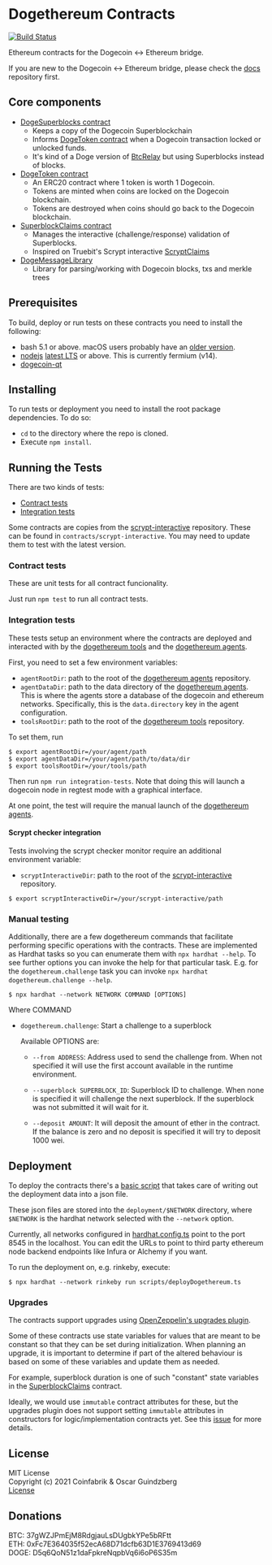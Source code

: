 # Dogethereum Contracts

[![Build Status](https://travis-ci.org/dogethereum/dogethereum-contracts.svg?branch=master)](https://travis-ci.org/dogethereum/dogethereum-contracts)

Ethereum contracts for the Dogecoin <-> Ethereum bridge.

If you are new to the Dogecoin <-> Ethereum bridge, please check the [docs](https://github.com/dogethereum/docs) repository first.

## Core components
- [DogeSuperblocks contract](contracts/DogeSuperblocks.sol)
  - Keeps a copy of the Dogecoin Superblockchain
  - Informs [DogeToken contract](contracts/token/DogeToken.sol) when a Dogecoin transaction locked or unlocked funds.
  - It's kind of a Doge version of [BtcRelay](https://github.com/ethereum/btcrelay) but using Superblocks instead of blocks.
- [DogeToken contract](contracts/token/DogeToken.sol)
  - An ERC20 contract where 1 token is worth 1 Dogecoin.
  - Tokens are minted when coins are locked on the Dogecoin blockchain.
  - Tokens are destroyed when coins should go back to the Dogecoin blockchain.
- [SuperblockClaims contract](contracts/SuperblockClaims.sol)
  - Manages the interactive (challenge/response) validation of Superblocks.
  - Inspired on Truebit's Scrypt interactive [ScryptClaims](https://github.com/TrueBitFoundation/scrypt-interactive/blob/master/contracts/ScryptClaims.sol)
- [DogeMessageLibrary](contracts/DogeParser/DogeMessageLibrary.sol)
  - Library for parsing/working with Dogecoin blocks, txs and merkle trees

## Prerequisites

To build, deploy or run tests on these contracts you need to install the following:
- bash 5.1 or above. macOS users probably have an [older version](https://www.shell-tips.com/mac/upgrade-bash/).
- [nodejs](https://nodejs.org) [latest LTS](https://nodejs.org/en/about/releases/) or above. This is currently fermium (v14).
- [dogecoin-qt](https://github.com/dogecoin/dogecoin)

## Installing

To run tests or deployment you need to install the root package dependencies. To do so:

- `cd` to the directory where the repo is cloned.
- Execute `npm install`.

## Running the Tests

There are two kinds of tests:

- [Contract tests](#contract-tests)
- [Integration tests](#integration-tests)

Some contracts are copies from the [scrypt-interactive] repository. These can be found in `contracts/scrypt-interactive`. You may need to update them to test with the latest version.

### Contract tests

These are unit tests for all contract funcionality.

Just run `npm test` to run all contract tests.

### Integration tests

These tests setup an environment where the contracts are deployed and interacted with by the [dogethereum tools] and the [dogethereum agents].

First, you need to set a few environment variables:
- `agentRootDir`: path to the root of the [dogethereum agents] repository.
- `agentDataDir`: path to the data directory of the [dogethereum agents]. This is where the agents store a database of the dogecoin and ethereum networks. Specifically, this is the `data.directory` key in the agent configuration.
- `toolsRootDir`: path to the root of the [dogethereum tools] repository.

To set them, run
```shell
$ export agentRootDir=/your/agent/path
$ export agentDataDir=/your/agent/path/to/data/dir
$ export toolsRootDir=/your/tools/path
```

Then run `npm run integration-tests`. Note that doing this will launch a dogecoin node in regtest mode with a graphical interface.

At one point, the test will require the manual launch of the [dogethereum agents].

#### Scrypt checker integration

Tests involving the scrypt checker monitor require an additional environment variable:

- `scryptInteractiveDir`: path to the root of the [scrypt-interactive] repository.

```shell
$ export scryptInteractiveDir=/your/scrypt-interactive/path
```

### Manual testing

Additionally, there are a few dogethereum commands that facilitate performing specific operations with the contracts.
These are implemented as Hardhat tasks so you can enumerate them with `npx hardhat --help`.
To see further options you can invoke the help for that particular task. E.g. for the `dogethereum.challenge` task you can invoke `npx hardhat dogethereum.challenge --help`.

```shell
$ npx hardhat --network NETWORK COMMAND [OPTIONS]
```
Where COMMAND

- `dogethereum.challenge`: Start a challenge to a superblock

  Available OPTIONS are:

  - `--from ADDRESS`: Address used to send the challenge from.
    When not specified it will use the first account available in the runtime environment.

  - `--superblock SUPERBLOCK_ID`: Superblock ID to challenge.
    When none is specified it will challenge the next superblock.
    If the superblock was not submitted it will wait for it.

  - `--deposit AMOUNT`: It will deposit the amount of ether in the contract.
    If the balance is zero and no deposit is specified it
    will try to deposit 1000 wei.

## Deployment

To deploy the contracts there's a [basic script](scripts/deployDogethereum.ts) that takes care of writing out the deployment data into a json file.

These json files are stored into the `deployment/$NETWORK` directory, where `$NETWORK` is the hardhat network selected with the `--network` option.

Currently, all networks configured in [hardhat.config.ts](hardhat.config.ts) point to the port 8545 in the localhost. You can edit the URLs to point to third party ethereum node backend endpoints like Infura or Alchemy if you want.

To run the deployment on, e.g. rinkeby, execute:
```shell
$ npx hardhat --network rinkeby run scripts/deployDogethereum.ts
```

### Upgrades

The contracts support upgrades using [OpenZeppelin's upgrades plugin](https://docs.openzeppelin.com/upgrades-plugins/1.x/).

Some of these contracts use state variables for values that are meant to be constant so that they can be set during initialization.
When planning an upgrade, it is important to determine if part of the altered behaviour is based on some of these variables and update them as needed.

For example, superblock duration is one of such "constant" state variables in the [SuperblockClaims](contracts/SuperblockClaims.sol) contract.

Ideally, we would use `immutable` contract attributes for these, but the upgrades plugin does not support setting `immutable` attributes in constructors for logic/implementation contracts yet. See this [issue](https://github.com/OpenZeppelin/openzeppelin-upgrades/issues/312) for more details.

## License

MIT License<br/>
Copyright (c) 2021 Coinfabrik & Oscar Guindzberg<br/>
[License](LICENSE)

## Donations

BTC: 37gWZJPmEjM8RdgjauLsDUgbkYPe5bRFtt<br/>
ETH: 0xFc7E364035f52ecA68D71dcfb63D1E3769413d69<br/>
DOGE: D5q6QoN51z1daFpkreNqpbVq6i6oP6S35m

[dogethereum tools]: https://github.com/dogethereum/dogethereum-tools
[dogethereum agents]: https://github.com/dogethereum/dogethereum-agents
[scrypt-interactive]: https://github.com/dogethereum/scrypt-interactive
